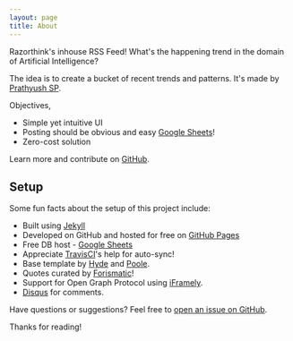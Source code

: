 ```yaml
---
layout: page
title: About
---
```


<p class="message">
  Razorthink's inhouse RSS Feed! What's the happening trend in the domain of Artificial Intelligence?
</p>

The idea is to create a bucket of recent trends and patterns. It's made by [Prathyush SP](https://github.com/kingspp).

Objectives,

* Simple yet intuitive UI
* Posting should be obvious and easy [Google Sheets](https://docs.google.com/spreadsheets/d/1MVLQO341_zALN4gmkMLMwiC5_ZamJ7DhGiHACmzCpJA)!
* Zero-cost solution

Learn more and contribute on [GitHub](https://github.com/poole).

## Setup

Some fun facts about the setup of this project include:

* Built using [Jekyll](http://jekyllrb.com)
* Developed on GitHub and hosted for free on [GitHub Pages](https://pages.github.com)
* Free DB host - [Google Sheets](https://docs.google.com/spreadsheets/d/1MVLQO341_zALN4gmkMLMwiC5_ZamJ7DhGiHACmzCpJA)
* Appreciate [TravisCI](https://travis-ci.org/)'s help for auto-sync! 
* Base template by [Hyde](https://github.com/poole/hyde) and [Poole](https://github.com/poole/poole).
* Quotes curated by [Forismatic](http://forismatic.com)!
* Support for Open Graph Protocol using [iFramely](https://iframely.com/).
* [Disqus](https://disqus.com/) for comments.



Have questions or suggestions? Feel free to [open an issue on GitHub](https://github.com/razorthinksoftware/deepthink-magazine/issues).

Thanks for reading!
